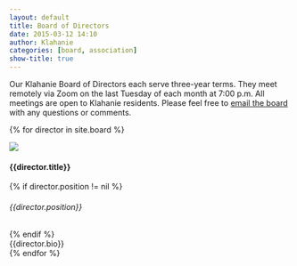 ```yaml
---
layout: default
title: Board of Directors
date: 2015-03-12 14:10
author: Klahanie
categories: [board, association]
show-title: true
---
```

Our Klahanie Board of Directors each serve three-year terms. They meet remotely via Zoom on the last Tuesday of each month at 7:00 p.m. All meetings are open to Klahanie residents. Please feel free to [email the board](mailto:board@klahanie.com) with any questions or comments.

{% for director in site.board %} <!-- this sorts by date, so you can tweak the date for each director page to tweak the order -->
<div class="director-row row mb-4">
    <img class="img-thumbnail col-md-2" src="{{site.url}}/{{director.thumbnail}}">
    <div class="col-md-10">
    <h4 class="director-name">
      {{director.title}}
      </h4>
      {% if director.position != nil %}
        <h6>{{director.position}}</h6>
      {% endif %}
      <div class='director-bio'>
      {{director.bio}}
      </div>
    </div>
  </div>
{% endfor %}
